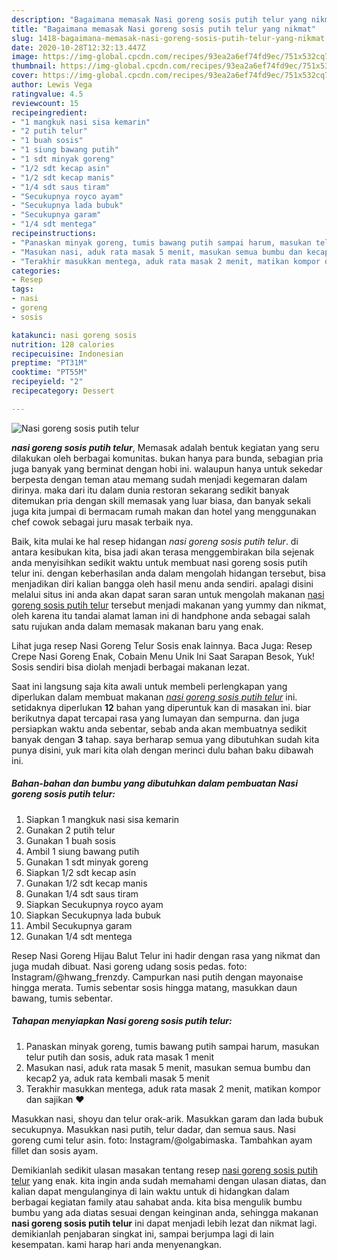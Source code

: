 ```yaml
---
description: "Bagaimana memasak Nasi goreng sosis putih telur yang nikmat"
title: "Bagaimana memasak Nasi goreng sosis putih telur yang nikmat"
slug: 1418-bagaimana-memasak-nasi-goreng-sosis-putih-telur-yang-nikmat
date: 2020-10-28T12:32:13.447Z
image: https://img-global.cpcdn.com/recipes/93ea2a6ef74fd9ec/751x532cq70/nasi-goreng-sosis-putih-telur-foto-resep-utama.jpg
thumbnail: https://img-global.cpcdn.com/recipes/93ea2a6ef74fd9ec/751x532cq70/nasi-goreng-sosis-putih-telur-foto-resep-utama.jpg
cover: https://img-global.cpcdn.com/recipes/93ea2a6ef74fd9ec/751x532cq70/nasi-goreng-sosis-putih-telur-foto-resep-utama.jpg
author: Lewis Vega
ratingvalue: 4.5
reviewcount: 15
recipeingredient:
- "1 mangkuk nasi sisa kemarin"
- "2 putih telur"
- "1 buah sosis"
- "1 siung bawang putih"
- "1 sdt minyak goreng"
- "1/2 sdt kecap asin"
- "1/2 sdt kecap manis"
- "1/4 sdt saus tiram"
- "Secukupnya royco ayam"
- "Secukupnya lada bubuk"
- "Secukupnya garam"
- "1/4 sdt mentega"
recipeinstructions:
- "Panaskan minyak goreng, tumis bawang putih sampai harum, masukan telur putih dan sosis, aduk rata masak 1 menit"
- "Masukan nasi, aduk rata masak 5 menit, masukan semua bumbu dan kecap2 ya, aduk rata kembali masak 5 menit"
- "Terakhir masukkan mentega, aduk rata masak 2 menit, matikan kompor dan sajikan ❤️"
categories:
- Resep
tags:
- nasi
- goreng
- sosis

katakunci: nasi goreng sosis 
nutrition: 128 calories
recipecuisine: Indonesian
preptime: "PT31M"
cooktime: "PT55M"
recipeyield: "2"
recipecategory: Dessert

---
```



![Nasi goreng sosis putih telur](https://img-global.cpcdn.com/recipes/93ea2a6ef74fd9ec/751x532cq70/nasi-goreng-sosis-putih-telur-foto-resep-utama.jpg)

<b><i>nasi goreng sosis putih telur</i></b>, Memasak adalah bentuk kegiatan yang seru dilakukan oleh berbagai komunitas. bukan hanya para bunda, sebagian pria juga banyak yang berminat dengan hobi ini. walaupun hanya untuk sekedar berpesta dengan teman atau memang sudah menjadi kegemaran dalam dirinya. maka dari itu dalam dunia restoran sekarang sedikit banyak ditemukan pria dengan skill memasak yang luar biasa, dan banyak sekali juga kita jumpai di bermacam rumah makan dan hotel yang menggunakan chef cowok sebagai juru masak terbaik nya.

Baik, kita mulai ke hal resep hidangan <i>nasi goreng sosis putih telur</i>. di antara kesibukan kita, bisa jadi akan terasa menggembirakan bila sejenak anda menyisihkan sedikit waktu untuk membuat nasi goreng sosis putih telur ini. dengan keberhasilan anda dalam mengolah hidangan tersebut, bisa menjadikan diri kalian bangga oleh hasil menu anda sendiri. apalagi disini melalui situs ini anda akan dapat saran saran untuk mengolah makanan <u>nasi goreng sosis putih telur</u> tersebut menjadi makanan yang yummy dan nikmat, oleh karena itu tandai alamat laman ini di handphone anda sebagai salah satu rujukan anda dalam memasak makanan baru yang enak.

Lihat juga resep Nasi Goreng Telur Sosis enak lainnya. Baca Juga: Resep Crepe Nasi Goreng Enak, Cobain Menu Unik Ini Saat Sarapan Besok, Yuk! Sosis sendiri bisa diolah menjadi berbagai makanan lezat.


Saat ini langsung saja kita awali untuk membeli perlengkapan yang diperlukan dalam membuat makanan <u><i>nasi goreng sosis putih telur</i></u> ini. setidaknya diperlukan <b>12</b> bahan yang diperuntuk kan di masakan ini. biar berikutnya dapat tercapai rasa yang lumayan dan sempurna. dan juga persiapkan waktu anda sebentar, sebab anda akan membuatnya sedikit banyak dengan <b>3</b> tahap. saya berharap semua yang dibutuhkan sudah kita punya disini, yuk mari kita olah dengan merinci dulu bahan baku dibawah ini.

<!--inarticleads1-->

##### Bahan-bahan dan bumbu yang dibutuhkan dalam pembuatan Nasi goreng sosis putih telur:

1. Siapkan 1 mangkuk nasi sisa kemarin
1. Gunakan 2 putih telur
1. Gunakan 1 buah sosis
1. Ambil 1 siung bawang putih
1. Gunakan 1 sdt minyak goreng
1. Siapkan 1/2 sdt kecap asin
1. Gunakan 1/2 sdt kecap manis
1. Gunakan 1/4 sdt saus tiram
1. Siapkan Secukupnya royco ayam
1. Siapkan Secukupnya lada bubuk
1. Ambil Secukupnya garam
1. Gunakan 1/4 sdt mentega


Resep Nasi Goreng Hijau Balut Telur ini hadir dengan rasa yang nikmat dan juga mudah dibuat. Nasi goreng udang sosis pedas. foto: Instagram/@hwang_frenzdy. Campurkan nasi putih dengan mayonaise hingga merata. Tumis sebentar sosis hingga matang, masukkan daun bawang, tumis sebentar. 

<!--inarticleads2-->

##### Tahapan menyiapkan Nasi goreng sosis putih telur:

1. Panaskan minyak goreng, tumis bawang putih sampai harum, masukan telur putih dan sosis, aduk rata masak 1 menit
1. Masukan nasi, aduk rata masak 5 menit, masukan semua bumbu dan kecap2 ya, aduk rata kembali masak 5 menit
1. Terakhir masukkan mentega, aduk rata masak 2 menit, matikan kompor dan sajikan ❤️


Masukkan nasi, shoyu dan telur orak-arik. Masukkan garam dan lada bubuk secukupnya. Masukkan nasi putih, telur dadar, dan semua saus. Nasi goreng cumi telur asin. foto: Instagram/@olgabimaska. Tambahkan ayam fillet dan sosis ayam. 

Demikianlah sedikit ulasan masakan tentang resep <u>nasi goreng sosis putih telur</u> yang enak. kita ingin anda sudah memahami dengan ulasan diatas, dan kalian dapat mengulanginya di lain waktu untuk di hidangkan dalam berbagai kegiatan family atau sahabat anda. kita bisa mengulik bumbu bumbu yang ada diatas sesuai dengan keinginan anda, sehingga makanan <b>nasi goreng sosis putih telur</b> ini dapat menjadi lebih lezat dan nikmat lagi. demikianlah penjabaran singkat ini, sampai berjumpa lagi di lain kesempatan. kami harap hari anda menyenangkan.
